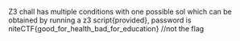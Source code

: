 Z3 chall
has multiple conditions with one possible sol which can be obtained by running a z3 script{provided},
password is niteCTF{good_for_health_bad_for_education} //not the flag
